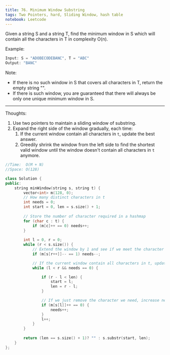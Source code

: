 ```yaml
---
title: 76. Minimum Window Substring
tags: Two Pointers, hard, Sliding Window, hash table
notebook: Leetcode
---
```


Given a string S and a string T, find the minimum window in S which will contain all the characters in T in complexity O(n).

Example:
```c++
Input: S = "ADOBECODEBANC", T = "ABC"
Output: "BANC"
```
Note:

- If there is no such window in S that covers all characters in T, return the empty string "".
- If there is such window, you are guaranteed that there will always be only one unique minimum window in S.
----------
Thoughts:
1. Use two pointers to maintain a sliding window of substring.
2. Expand the right side of the window gradually, each time:
    1. If the current window contain all characters in `t`, update the best answer.
    2. Greedily shrink the window from the left side to find the shortest valid window until the window doesn't contain all characters in `t` anymore.
    
```c++
//Time:  O(M + N)
//Space: O(128)

class Solution {
public:
    string minWindow(string s, string t) {
        vector<int> m(128, 0);
        // How many distinct characters in t
        int needs = 0;
        int start = 0, len = s.size() + 1;
        
        // Store the number of character required in a hashmap
        for (char c : t) {
            if (m[c]++ == 0) needs++;
        }
        
        int l = 0, r = 0;
        while (r < s.size()) {
            // Extend the window by 1 and see if we meet the character we need 
            if (m[s[r++]]-- == 1) needs--;

            // If the current window contain all characters in t, update the best length of the window and try to shrink the window from left side until the window doesn't satisfy the requirement anymore.
            while (l < r && needs == 0) {

                if (r - l < len) {
                    start = l;
                    len = r - l;
                }

                // If we just remove the character we need, increase needs by 1
                if (m[s[l]]++ == 0) {
                    needs++;
                }
                l++;
            }
        }
        
        return (len == s.size() + 1)? "" : s.substr(start, len);
    }
};
```